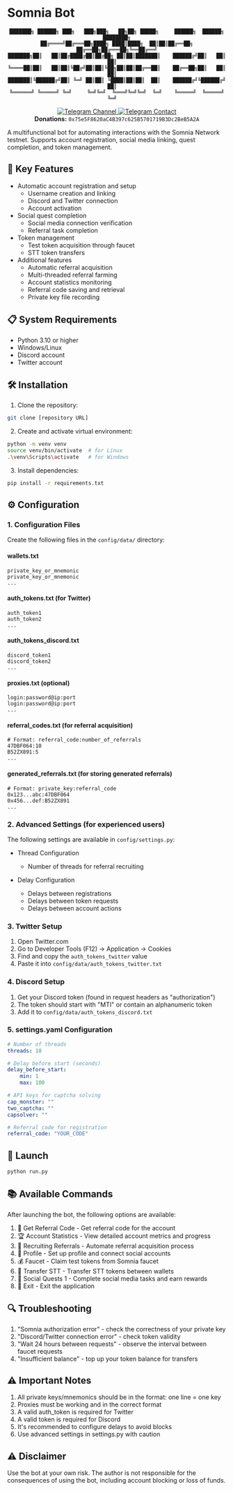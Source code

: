 # Somnia Bot

<div align="center">

```
███████╗ ██████╗ ███╗   ███╗███╗   ██╗██╗ █████╗     ██████╗  ██████╗ ████████╗
██╔════╝██╔═══██╗████╗ ████║████╗  ██║██║██╔══██╗    ██╔══██╗██╔═══██╗╚══██╔══╝
███████╗██║   ██║██╔████╔██║██╔██╗ ██║██║███████║    ██████╔╝██║   ██║   ██║   
╚════██║██║   ██║██║╚██╔╝██║██║╚██╗██║██║██╔══██║    ██╔══██╗██║   ██║   ██║   
███████║╚██████╔╝██║ ╚═╝ ██║██║ ╚████║██║██║  ██║    ██████╔╝╚██████╔╝   ██║   
╚══════╝ ╚═════╝ ╚═╝     ╚═╝╚═╝  ╚═══╝╚═╝╚═╝  ╚═╝    ╚═════╝  ╚═════╝    ╚═╝   
```

<a href="https://t.me/divinus_xyz">
    <img src="https://img.shields.io/badge/Telegram-Channel-blue?style=for-the-badge&logo=telegram" alt="Telegram Channel">
</a>
<a href="https://t.me/divinus_py">
    <img src="https://img.shields.io/badge/Telegram-Contact-blue?style=for-the-badge&logo=telegram" alt="Telegram Contact">
</a>
<br>
<b>Donations:</b> <code>0x75e5F8620aC4B397c625B5701719B3Dc2BeB5A2A</code>
</div>


A multifunctional bot for automating interactions with the Somnia Network testnet. Supports account registration, social media linking, quest completion, and token management.

## 🚀 Key Features

- Automatic account registration and setup
  - Username creation and linking
  - Discord and Twitter connection
  - Account activation
- Social quest completion
  - Social media connection verification
  - Referral task completion
- Token management
  - Test token acquisition through faucet
  - STT token transfers
- Additional features
  - Automatic referral acquisition
  - Multi-threaded referral farming
  - Account statistics monitoring
  - Referral code saving and retrieval
  - Private key file recording

## 📋 System Requirements

- Python 3.10 or higher
- Windows/Linux
- Discord account
- Twitter account

## 🛠️ Installation

1. Clone the repository:
```bash
git clone [repository URL]
```

2. Create and activate virtual environment:
```bash
python -m venv venv
source venv/bin/activate  # for Linux
.\venv\Scripts\activate   # for Windows
```

3. Install dependencies:
```bash
pip install -r requirements.txt
```

## ⚙️ Configuration

### 1. Configuration Files

Create the following files in the `config/data/` directory:

#### wallets.txt
```
private_key_or_mnemonic
private_key_or_mnemonic
...
```

#### auth_tokens.txt (for Twitter)
```
auth_token1
auth_token2
...
```

#### auth_tokens_discord.txt
```
discord_token1
discord_token2
...
```

#### proxies.txt (optional)
```
login:password@ip:port
login:password@ip:port
...
```

#### referral_codes.txt (for referral acquisition)
```
# Format: referral_code:number_of_referrals
47DBF064:10
B52ZX891:5
...
```

#### generated_referrals.txt (for storing generated referrals)
```
# Format: private_key:referral_code
0x123...abc:47DBF064
0x456...def:B52ZX891
...
```

### 2. Advanced Settings (for experienced users)

The following settings are available in `config/settings.py`:

- Thread Configuration
  - Number of threads for referral recruiting

- Delay Configuration
  - Delays between registrations
  - Delays between token requests
  - Delays between account actions

### 3. Twitter Setup

1. Open Twitter.com
2. Go to Developer Tools (F12) -> Application -> Cookies
3. Find and copy the `auth_tokens_twitter` value
4. Paste it into `config/data/auth_tokens_twitter.txt`

### 4. Discord Setup

1. Get your Discord token (found in request headers as "authorization")
2. The token should start with "MTI" or contain an alphanumeric token
3. Add it to `config/data/auth_tokens_discord.txt`

### 5. settings.yaml Configuration

```yaml
# Number of threads
threads: 10

# Delay before start (seconds)
delay_before_start:
    min: 1
    max: 100

# API keys for captcha solving
cap_monster: ""
two_captcha: ""
capsolver: ""

# Referral code for registration
referral_code: "YOUR_CODE"
```

## 🚀 Launch

```bash
python run.py
```

## 📚 Available Commands

After launching the bot, the following options are available:
1. 🔑 Get Referral Code - Get referral code for the account
2. 🏆 Account Statistics - View detailed account metrics and progress
3. 🤖 Recruiting Referrals - Automate referral acquisition process
4. 👤 Profile - Set up profile and connect social accounts
5. 💰 Faucet - Claim test tokens from Somnia faucet
6. 💸 Transfer STT - Transfer STT tokens between wallets
7. 👥 Social Quests 1 - Complete social media tasks and earn rewards
8. 🚪 Exit - Exit the application

## 🔍 Troubleshooting

1. "Somnia authorization error" - check the correctness of your private key
2. "Discord/Twitter connection error" - check token validity
3. "Wait 24 hours between requests" - observe the interval between faucet requests
4. "Insufficient balance" - top up your token balance for transfers

## ⚠️ Important Notes

1. All private keys/mnemonics should be in the format: one line = one key
2. Proxies must be working and in the correct format
3. A valid auth_token is required for Twitter
4. A valid token is required for Discord
5. It's recommended to configure delays to avoid blocks
6. Use advanced settings in settings.py with caution

## ⚠️ Disclaimer

Use the bot at your own risk. The author is not responsible for the consequences of using the bot, including account blocking or loss of funds.